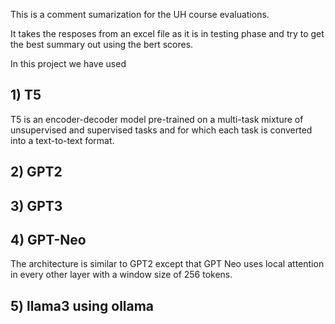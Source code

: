 This is a comment sumarization for the UH course evaluations.

It takes the resposes from an excel file as it is in testing phase and try to get the best summary out using the bert scores.

In this project we have used 
## 1) T5
T5 is an encoder-decoder model pre-trained on a multi-task mixture of unsupervised and supervised tasks and for which each task is converted into a text-to-text format.
## 2) GPT2
## 3) GPT3 

## 4) GPT-Neo
The architecture is similar to GPT2 except that GPT Neo uses local attention in every other layer with a window size of 256 tokens.
## 5) llama3 using ollama
